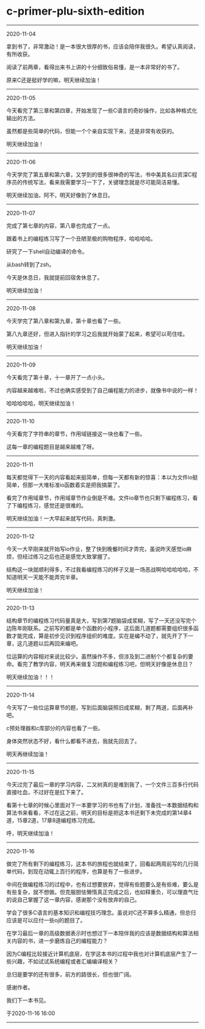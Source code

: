 # c-primer-plu-sixth-edition

---
2020-11-04

拿到书了，非常激动！是一本很大很厚的书，应该会陪伴我很久。希望认真阅读，有所收获。

阅读了前两章，看得出来书上讲的十分细致俗易懂，是一本非常好的书了。

原来C还是挺好学的嘛，明天继续加油！

---
2020-11-05

今天看完了第三章和第四章，开始发现了一些C语言的奇妙操作，比如各种格式化输出的方法。

虽然都是些简单的代码，但能一个个亲自实现下来，还是非常有收获的。

明天继续加油！

---
2020-11-06

今天学完了第五章和第六章，又学到的很多很神奇的写法，书中美其名曰资深C程序员的传统写法，看来我需要学习一下了，关键理念就是尽可能简洁易懂。

明天继续加油，阿不，明天好像到了休息日。

---
2020-11-07

完成了第七章的内容，第八章也完成了一点。

跟着书上的编程练习写了一个丑陋至极的购物程序，哈哈哈哈。

研究了一下shell自动编译的命令。

从bash转到了zsh。

今天是休息日，我就提前回宿舍休息了。

明天继续加油！

---
2020-11-08

今天学完了第八章和第九章，第十章也看了一些。

第八九章还好，但进入指针的学习之后我就开始蒙了起来，希望可以苟住哇。

明天继续加油！

---
2020-11-09

今天看完了第十章，十一章开了一点小头。

内容越来越难啦，不过也确实感受到了自己编程能力的进步，就像书中说的一样！

哈哈哈哈哈，明天继续加油！

---
2020-11-10

今天看完了字符串的章节，作用域链接这一块也看了一些。

这每一章的编程题目是越来越难了呀。

---
2020-11-11

每天都觉得下一天的内容看起来挺简单，但每一天都有新的惊喜：本以为文件io挺简单，但那一大堆标准io函数着实是把我搞蒙了。

看完了作用域章节，作用域章节作业倒是不难。文件io章节也只剩下编程练习，看了下编程练习，感觉还是很难的。

明天继续加油！一大早起来就写代码，真刺激。

---
2020-11-12

今天一大早刚来就开始写io作业，整了快到晚餐时间才弄完，虽说昨天感觉io麻烦，但经过练习之后也还是感觉大致掌握了。

结构这一块就顺利得多，不过我看编程练习的样子又是一场恶战啊哈哈哈哈哈，不知道明天一天能不能弄完半章。

明天继续加油！

---
2020-11-13

结构章节的编程练习代码量真是大，写到第7题脑袋成浆糊，写了一天还没写完个边陈年刚联系。之前写的都是单个函数的小程序，这后面几道题都需要组织很多函数才能完成，算是初步见识到程序组织的难度。实在是编不动了，就先开了下一章，这几道题以后再回来编吧。

位运算的内容相对来说比较少。虽然操作不多，但涉及到二进制个个都复杂的要命。看完了教学内容，明天再来做复习题和编程练习吧，但明天好像是休息日？

明天继续加油！！！

---
2020-11-14

今天写了一些位运算章节的题，写到后面脑袋照旧成浆糊，剩了两道，后面再补吧。

c预处理器和c库部分的内容也看了一些。

身体突然状态不好，看什么都看不进去，我就先回去了。

明天再继续加油！

---
2020-11-15

今天过完了最后一章的学习内容，二叉树真的是难到我了，一个文件三百多行代码直接吐血，不过好在是扛下来了。

看第十七章的时候心里面对下一本要学习的书也有了计划，准备找一本数据结构和算法书来看看，不过在这之前，明天的目标是把这本书还剩下未完成的第14章4道，15章2道，17章8道编程练习完成。

呼，明天继续加油！

---
2020-11-16

做完了所有剩下的编程练习，这本书的旅程也就结束了，回看起两周前写的几行简单代码，到现在动辄上百行的程序，也算是有了一些进步。

中间在做编程练习的过程中，也有过想要放弃，觉得有些题要么是有些难，要么是有些复杂，就不想做。但克服胆怯懒惰真正完成之后，也如释重负，可以理直气壮的说自己掌握了这一章内容，感谢那个没有放弃的自己。

学会了很多C语言的基本知识和编程技巧理念。虽说对C还不算多么精通，但总归应该是可以应付一些oj的题目了。

在学习最后一章的高级数据表示时也想过下一本陪伴我的应该是数据结构和算法相关内容的书，进一步磨炼自己的编程能力？

因为C编程比较接近计算机底层，在学这本书的过程中我也对计算机底层产生了一些兴趣，不如试试系统编程或者汇编编译相关？

总归是要学的还有很多，前方的路很长，但也很广阔。

感谢作者。

我们下一本书见。

于2020-11-16 16:00

---
